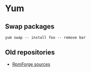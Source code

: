 # Yum

## Swap packages


```
yum swap -- install foo -- remove bar
```

## Old repositories

* [RpmForge sources](http://repoforge.gtdinternet.com/source/)
